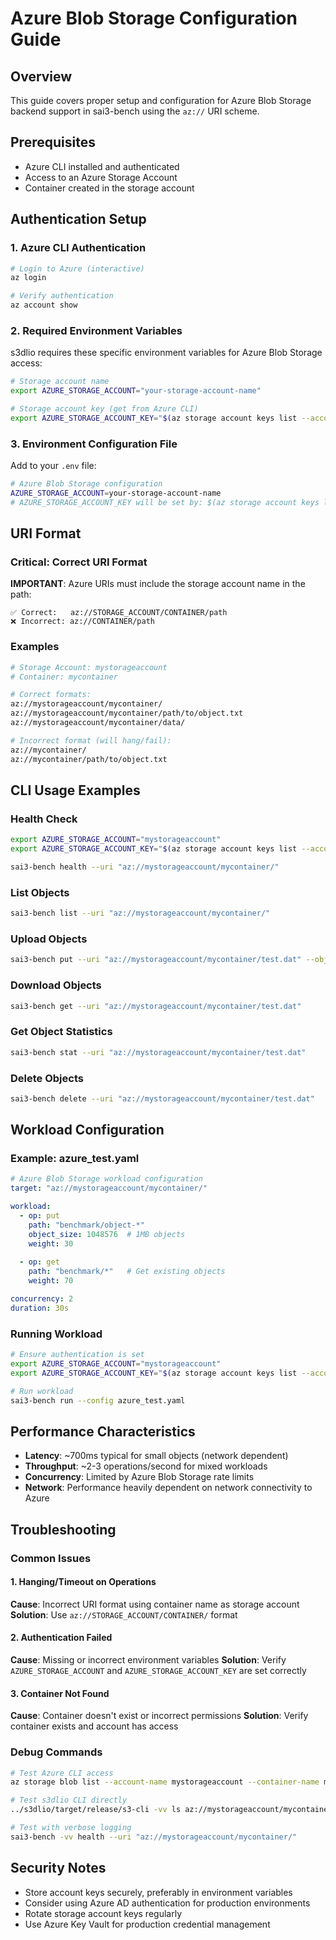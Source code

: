 # Azure Blob Storage Configuration Guide

## Overview
This guide covers proper setup and configuration for Azure Blob Storage backend support in sai3-bench using the `az://` URI scheme.

## Prerequisites
- Azure CLI installed and authenticated
- Access to an Azure Storage Account
- Container created in the storage account

## Authentication Setup

### 1. Azure CLI Authentication
```bash
# Login to Azure (interactive)
az login

# Verify authentication
az account show
```

### 2. Required Environment Variables
s3dlio requires these specific environment variables for Azure Blob Storage access:

```bash
# Storage account name
export AZURE_STORAGE_ACCOUNT="your-storage-account-name"

# Storage account key (get from Azure CLI)
export AZURE_STORAGE_ACCOUNT_KEY="$(az storage account keys list --account-name your-storage-account-name --query [0].value -o tsv)"
```

### 3. Environment Configuration File
Add to your `.env` file:

```bash
# Azure Blob Storage configuration
AZURE_STORAGE_ACCOUNT=your-storage-account-name
# AZURE_STORAGE_ACCOUNT_KEY will be set by: $(az storage account keys list --account-name your-storage-account-name --query [0].value -o tsv)
```

## URI Format

### Critical: Correct URI Format
**IMPORTANT**: Azure URIs must include the storage account name in the path:

```
✅ Correct:   az://STORAGE_ACCOUNT/CONTAINER/path
❌ Incorrect: az://CONTAINER/path
```

### Examples
```bash
# Storage Account: mystorageaccount
# Container: mycontainer

# Correct formats:
az://mystorageaccount/mycontainer/
az://mystorageaccount/mycontainer/path/to/object.txt
az://mystorageaccount/mycontainer/data/

# Incorrect format (will hang/fail):
az://mycontainer/
az://mycontainer/path/to/object.txt
```

## CLI Usage Examples

### Health Check
```bash
export AZURE_STORAGE_ACCOUNT="mystorageaccount"
export AZURE_STORAGE_ACCOUNT_KEY="$(az storage account keys list --account-name mystorageaccount --query [0].value -o tsv)"

sai3-bench health --uri "az://mystorageaccount/mycontainer/"
```

### List Objects
```bash
sai3-bench list --uri "az://mystorageaccount/mycontainer/"
```

### Upload Objects
```bash
sai3-bench put --uri "az://mystorageaccount/mycontainer/test.dat" --object-size 1048576 --objects 1
```

### Download Objects
```bash
sai3-bench get --uri "az://mystorageaccount/mycontainer/test.dat"
```

### Get Object Statistics
```bash
sai3-bench stat --uri "az://mystorageaccount/mycontainer/test.dat"
```

### Delete Objects
```bash
sai3-bench delete --uri "az://mystorageaccount/mycontainer/test.dat"
```

## Workload Configuration

### Example: azure_test.yaml
```yaml
# Azure Blob Storage workload configuration
target: "az://mystorageaccount/mycontainer/"

workload:
  - op: put
    path: "benchmark/object-*"
    object_size: 1048576  # 1MB objects
    weight: 30
  
  - op: get
    path: "benchmark/*"   # Get existing objects
    weight: 70

concurrency: 2
duration: 30s
```

### Running Workload
```bash
# Ensure authentication is set
export AZURE_STORAGE_ACCOUNT="mystorageaccount"
export AZURE_STORAGE_ACCOUNT_KEY="$(az storage account keys list --account-name mystorageaccount --query [0].value -o tsv)"

# Run workload
sai3-bench run --config azure_test.yaml
```

## Performance Characteristics
- **Latency**: ~700ms typical for small objects (network dependent)
- **Throughput**: ~2-3 operations/second for mixed workloads
- **Concurrency**: Limited by Azure Blob Storage rate limits
- **Network**: Performance heavily dependent on network connectivity to Azure

## Troubleshooting

### Common Issues

#### 1. Hanging/Timeout on Operations
**Cause**: Incorrect URI format using container name as storage account
**Solution**: Use `az://STORAGE_ACCOUNT/CONTAINER/` format

#### 2. Authentication Failed
**Cause**: Missing or incorrect environment variables
**Solution**: Verify `AZURE_STORAGE_ACCOUNT` and `AZURE_STORAGE_ACCOUNT_KEY` are set correctly

#### 3. Container Not Found
**Cause**: Container doesn't exist or incorrect permissions
**Solution**: Verify container exists and account has access

### Debug Commands
```bash
# Test Azure CLI access
az storage blob list --account-name mystorageaccount --container-name mycontainer --num-results 1

# Test s3dlio CLI directly
../s3dlio/target/release/s3-cli -vv ls az://mystorageaccount/mycontainer/

# Test with verbose logging
sai3-bench -vv health --uri "az://mystorageaccount/mycontainer/"
```

## Security Notes
- Store account keys securely, preferably in environment variables
- Consider using Azure AD authentication for production environments
- Rotate storage account keys regularly
- Use Azure Key Vault for production credential management